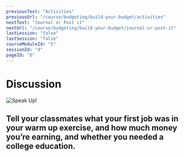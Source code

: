 ```yaml
---
previousText: "Activities"
previousUrl: "/course/budgeting/build-your-budget/activities"
nextText: "Journal or Post it"
nextUrl: "/course/budgeting/build-your-budget/journal-or-post-it"
lastLession: "false"
lastSession: "false"
courseModuleId: "5"
sessionId: "4"
pageId: "6"
---
```



# Discussion

![Speak Up!](/assets/img/lets-talk-about-it.png)

## Tell your classmates what your first job was in your warm up exercise, and how much money you’re earning, and whether you needed a college education.